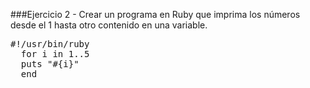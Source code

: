 ###Ejercicio 2 - Crear un programa en Ruby que imprima los números desde el 1 hasta otro contenido en una variable.

<pre>
#!/usr/bin/ruby
  for i in 1..5
  puts "#{i}"
  end
</pre>
